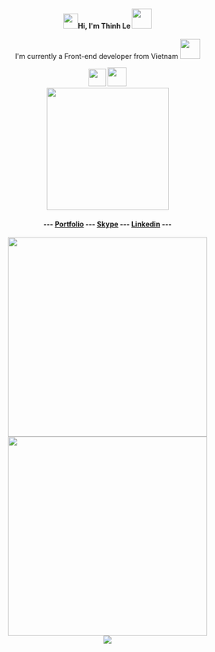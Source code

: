 
<div align="center">
   <h4>
   <img width="30" src="https://emojis.slackmojis.com/emojis/images/1619778232/34535/rainbow.gif?1619778232">Hi, I'm Thinh Le <img src="https://emojis.slackmojis.com/emojis/images/1583190527/7949/catlun.gif?1583190527" width="40px"></h4>
   <p>I'm currently a Front-end developer from Vietnam <img width="40" src="https://emojis.slackmojis.com/emojis/images/1629643703/48981/meow_vn.png?1629643703"/></p>
   <img width = 35 src="https://upload.wikimedia.org/wikipedia/commons/f/f1/Vue.png"/>
   <img width = 38 src="https://user-images.githubusercontent.com/7110136/29002857-9e802f08-7ab4-11e7-9c31-604b5d0d0c19.png"/><br>
   <img width = 245 src="https://www.vendure.io/docs/storefront/building-a-storefront/vue-storefront-logo.png"/>
   <h4>
--- <a href='https://heyday1515.github.io/Portfolio/' target='_blank'>Portfolio</a> --- <a href='https://join.skype.com/invite/V0Xz7wIrwhgU' target='_blank'>Skype</a> --- <a href='https://www.linkedin.com/in/thinh-le-profile/' target='_blank'>Linkedin</a> ---
   </h4>
   <div align="center">
      <img src = "https://github-readme-stats.vercel.app/api?username=heydayle&show_icons=true&theme=bear" width = 400>
      <img src = "https://github-readme-streak-stats.herokuapp.com?user=heydayle&theme=dark&hide_border=true" width = 400>
   </div>
   <div align="center">
      <img src="https://visitor-badge.glitch.me/badge?page_id=heydayle.heydayle" />
   </div>
</div>
